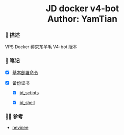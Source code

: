 <h1 align="center">
  JD docker v4-bot
  <br>
  Author: YamTian
</h1>

### 📜 描述

VPS Docker 薅京东羊毛 V4-bot 版本

### 📔 笔记

- [x] [基本部署命令](https://github.com/YamTian/Notes/blob/master/JD-v4-bot/v4-bot.md)

- [x] 备份证书

  - [x] [jd_sctipts](https://github.com/YamTian/Notes/blob/master/JD-v4-bot/id_rsa/jd_scripts)

  - [x] [jd_shell](https://github.com/YamTian/Notes/blob/master/JD-v4-bot/id_rsa/jd_shell)

### 👨‍💻 参考

- [nevinee](https://hub.docker.com/r/nevinee/jd)